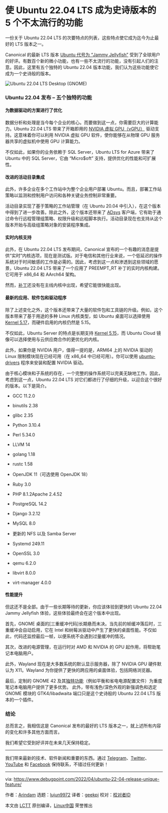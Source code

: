 [#]: subject: "5 Less Popular Features that Make Ubuntu 22.04 LTS an Epic Release"
[#]: via: "https://www.debugpoint.com/2022/04/ubuntu-22-04-release-unique-feature/"
[#]: author: "Arindam https://www.debugpoint.com/author/admin1/"
[#]: collector: "lujun9972"
[#]: translator: "geekpi"
[#]: reviewer: " "
[#]: publisher: " "
[#]: url: " "

使 Ubuntu 22.04 LTS 成为史诗版本的 5 个不太流行的功能
======
一份关于 Ubuntu 22.04 LTS 的次要特点的列表，这些特点使它成为迄今为止最好的 LTS 版本之一。

Canonical 的最新 LTS 版本 [Ubuntu 代号为 “Jammy Jellyfish”][1] 受到了全球用户的好评。有数百个新的微小功能，也有一些不太流行的功能，没有引起人们的注意。因此，这里有五个独特的 Ubuntu 22.04 版本功能，我们认为这些功能使它成为一个史诗般的版本。

![Ubuntu 22.04 LTS Desktop \(GNOME\)][2]

### Ubuntu 22.04 发布 – 五个独特的功能

#### 为数据驱动的方案进行了优化

数据分析和处理是当今每个企业的核心。而要做到这一点，你需要巨大的计算能力。Ubuntu 22.04 LTS 带来了开箱即用的 [NVIDIA 虚拟 GPU（vGPU）][3] 驱动支持。这意味着你可以利用 NVIDIA 虚拟 GPU 软件，使你能够在从物理 GPU 服务器共享的虚拟机中使用 GPU 计算能力。

不仅如此，如果你的业务依赖于 SQL Server，Ubuntu LTS for Azure 带来了 Ubuntu 中的 SQL Server，它由 “Micro$oft” 支持，提供优化的性能和可扩展性。

#### 改进的活动目录集成

此外，许多企业在多个工作站中为整个企业用户部署 Ubuntu。而且，部署工作站策略以监测和控制用户访问和各种关键业务控制非常重要。

活动目录实现了基于策略的工作站管理（在 Ubuntu 20.04 中引入），在这个版本中得到了进一步改善。除此之外，这个版本还带来了 [ADsys][4] 客户端，它有助于通过命令行远程管理组策略、权限升级和远程脚本执行。活动目录现在也支持从这个版本开始与高级组策略对象的安装程序集成。

#### 实时内核支持

此外，在 Ubuntu 22.04 LTS 发布期间，Canonical 宣布的一个有趣的消息是提供“实时”内核选项，现在是测试版。对于电信和其他行业来说，一个低延迟的操作系统对于时间敏感的工作是必需的。因此，考虑到这一点和渗透到这些领域的愿景，Ubuntu 22.04 LTS 带来了一个应用了 PREEMPT_RT 补丁的实时内核构建。它可用于 x86_64 和 AArch64 架构。

然而，[补丁][5]还没有在主线内核中出现，希望它能很快能出现。

#### 最新的应用、软件包和驱动程序

除了上述变化之外，这个版本还带来了大量的软件包和工具链的升级。例如，这个版本带来了基于用途的多种 Linux 内核类型，如 Ubuntu 桌面可以选择使用 [Kernel 5.17][6]，而硬件启用的内核仍然是 5.15。

不仅如此，Ubuntu Server 的特点是长期支持 [Kernel 5.15][8]，而 Ubuntu Cloud 镜像可以选择使用与云供应商合作的更优化的内核。

此外，如果你是 NVIDIA 用户，值得一提的是，ARM64 上的 NVIDIA 驱动的 Linux 限制模块现在已经可用（在 x86_64 中已经可用）。你可以使用 [ubuntu-drivers][9] 程序来安装和配置 NVIDIA 驱动。

由于核心模块和子系统的存在，一个完整的操作系统可以完美无缺地工作。因此，考虑到这一点，Ubuntu 22.04 LTS 对它们都进行了仔细的升级，以迎合这个很好的版本。以下是简介。

  * GCC 11.2.0
  * binutils 2.38
  * glibc 2.35


  * Python 3.10.4
  * Perl 5.34.0
  * LLVM 14
  * golang 1.18
  * rustc 1.58
  * OpenJDK 11（可选使用 OpenJDK 18）
  * Ruby 3.0
  * PHP 8.1.2Apache 2.4.52
  * PostgreSQL 14.2
  * Django 3.2.12
  * MySQL 8.0
  * 更新的 NFS 以及 Samba Server
  * Systemd 249.11
  * OpenSSL 3.0


  * qemu 6.2.0
  * libvirt 8.0.0
  * virt-manager 4.0.0



#### 性能提升

但这还不是全部。由于一些长期等待的更新，你应该体验到更快的 Ubuntu 22.04 Jammy Jellyfish 体验，这些体验最终会在这个版本中出现。

首先，GNOME 桌面的[三重缓冲代码]长期悬而未决。当先前的帧缓冲落后时，三重缓冲会自动启用，它在 Intel 和树莓派驱动中产生了更快的桌面性能。不仅如此，代码还监控最后一帧，以便系统不会遇到过量缓冲的情况。

其次，改进的电源管理，在运行时对 AMD 和 NVIDIA 的 GPU 起作用，将帮助笔记本电脑用户。

此外，Wayland 现在是大多数系统的默认显示服务器，除了 NVIDIA GPU 硬件默认为 X11。Wayland 为你提供了更快的跨应用的桌面体验，包括网络浏览器。

最后，定制的 GNOME 42 及其[独特功能][11]（例如平衡和省电电源配置文件）为重度笔记本电脑用户提供了更多优势。 此外，带有浅色/深色外观的新强调色和选定 GNOME 模块的 GTK4/libadwaita 端口只是这个史诗般的 Ubuntu 22.04 LTS 版本的一个插件。

### 结论

总而言之，我相信这是 Canonical 发布的最好的 LTS 版本之一，就上述所有内容的变化和许多其他方面而言。

我们希望它受到好评并在未来几天保持稳定。

* * *

我们带来最新的技术、软件新闻和重要的东西。通过 [Telegram][12]、[Twitter][13]、[YouTube][14] 和 [Facebook][15] 保持联系，不错过任何更新！

--------------------------------------------------------------------------------

via: https://www.debugpoint.com/2022/04/ubuntu-22-04-release-unique-feature/

作者：[Arindam][a]
选题：[lujun9972][b]
译者：[geekpi](https://github.com/geekpi)
校对：[校对者ID](https://github.com/校对者ID)

本文由 [LCTT](https://github.com/LCTT/TranslateProject) 原创编译，[Linux中国](https://linux.cn/) 荣誉推出

[a]: https://www.debugpoint.com/author/admin1/
[b]: https://github.com/lujun9972
[1]: https://www.debugpoint.com/2022/01/ubuntu-22-04-lts/
[2]: https://www.debugpoint.com/wp-content/uploads/2022/04/Ubuntu-22.04-LTS-Desktop-GNOME-1024x580.jpg
[3]: https://docs.nvidia.com/grid/latest/grid-vgpu-release-notes-ubuntu/index.html
[4]: https://github.com/ubuntu/adsys
[5]: https://git.kernel.org/pub/scm/linux/kernel/git/rt/linux-stable-rt.git/
[6]: https://www.debugpoint.com/2022/03/linux-kernel-5-17/
[8]: https://www.debugpoint.com/2021/11/linux-kernel-5-15/
[9]: https://launchpad.net/ubuntu/+source/ubuntu-drivers-common
[10]: https://gitlab.gnome.org/GNOME/mutter/-/merge_requests/1441
[11]: https://www.debugpoint.com/2022/03/gnome-42-release/
[12]: https://t.me/debugpoint
[13]: https://twitter.com/DebugPoint
[14]: https://www.youtube.com/c/debugpoint?sub_confirmation=1
[15]: https://facebook.com/DebugPoint
